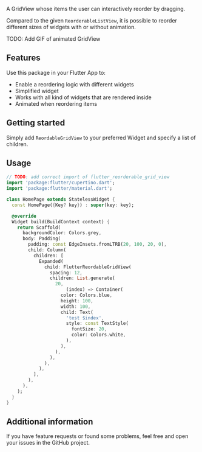 <!-- 
This README describes the package. If you publish this package to pub.dev,
this README's contents appear on the landing page for your package.

For information about how to write a good package README, see the guide for
[writing package pages](https://dart.dev/guides/libraries/writing-package-pages). 

For general information about developing packages, see the Dart guide for
[creating packages](https://dart.dev/guides/libraries/create-library-packages)
and the Flutter guide for
[developing packages and plugins](https://flutter.dev/developing-packages). 
-->

A GridView whose items the user can interactively reorder by dragging. 

Compared to the given `ReorderableListView`, it
is possible to reorder different sizes of widgets with or without animation.

TODO: Add GIF of animated GridView

## Features

Use this package in your Flutter App to:
- Enable a reordering logic with different widgets
- Simplified widget
- Works with all kind of widgets that are rendered inside
- Animated when reordering items

## Getting started
Simply add `ReordableGridView` to your preferred Widget and specify a list of children.

## Usage

```dart
// TODO: add correct import of flutter_reorderable_grid_view
import 'package:flutter/cupertino.dart';
import 'package:flutter/material.dart';

class HomePage extends StatelessWidget {
  const HomePage({Key? key}) : super(key: key);

  @override
  Widget build(BuildContext context) {
    return Scaffold(
      backgroundColor: Colors.grey,
      body: Padding(
        padding: const EdgeInsets.fromLTRB(20, 100, 20, 0),
        child: Column(
          children: [
            Expanded(
              child: FlutterReordableGridView(
                spacing: 12,
                children: List.generate(
                  20,
                      (index) => Container(
                    color: Colors.blue,
                    height: 100,
                    width: 100,
                    child: Text(
                      'test $index',
                      style: const TextStyle(
                        fontSize: 20,
                        color: Colors.white,
                      ),
                    ),
                  ),
                ),
              ),
            ),
          ],
        ),
      ),
    );
  }
}
```

## Additional information

If you have feature requests or found some problems, feel free and open your issues in the GitHub project.
